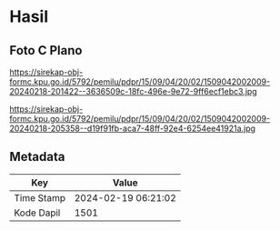 # Hasil

## Foto C Plano

https://sirekap-obj-formc.kpu.go.id/5792/pemilu/pdpr/15/09/04/20/02/1509042002009-20240218-201422--3636509c-18fc-496e-9e72-9ff6ecf1ebc3.jpg

https://sirekap-obj-formc.kpu.go.id/5792/pemilu/pdpr/15/09/04/20/02/1509042002009-20240218-205358--d19f91fb-aca7-48ff-92e4-6254ee41921a.jpg


## Metadata

| Key        | Value               |
| ---------- | ------------------- |
| Time Stamp | 2024-02-19 06:21:02 |
| Kode Dapil | 1501                |



